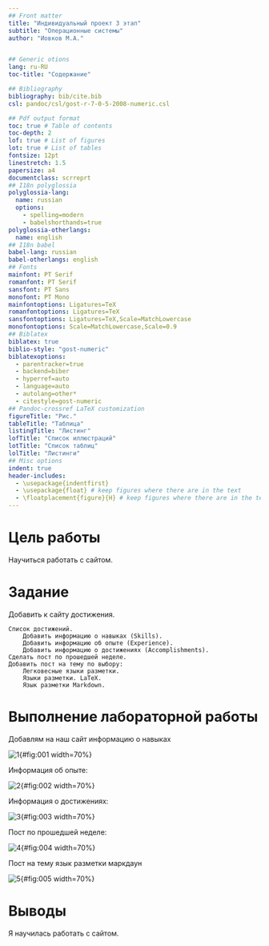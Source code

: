 ```yaml
---
## Front matter
title: "Индивидуальный проект 3 этап"
subtitle: "Операционные системы"
author: "Иовков М.А."


## Generic otions
lang: ru-RU
toc-title: "Содержание"

## Bibliography
bibliography: bib/cite.bib
csl: pandoc/csl/gost-r-7-0-5-2008-numeric.csl

## Pdf output format
toc: true # Table of contents
toc-depth: 2
lof: true # List of figures
lot: true # List of tables
fontsize: 12pt
linestretch: 1.5
papersize: a4
documentclass: scrreprt
## I18n polyglossia
polyglossia-lang:
  name: russian
  options:
	- spelling=modern
	- babelshorthands=true
polyglossia-otherlangs:
  name: english
## I18n babel
babel-lang: russian
babel-otherlangs: english
## Fonts
mainfont: PT Serif
romanfont: PT Serif
sansfont: PT Sans
monofont: PT Mono
mainfontoptions: Ligatures=TeX
romanfontoptions: Ligatures=TeX
sansfontoptions: Ligatures=TeX,Scale=MatchLowercase
monofontoptions: Scale=MatchLowercase,Scale=0.9
## Biblatex
biblatex: true
biblio-style: "gost-numeric"
biblatexoptions:
  - parentracker=true
  - backend=biber
  - hyperref=auto
  - language=auto
  - autolang=other*
  - citestyle=gost-numeric
## Pandoc-crossref LaTeX customization
figureTitle: "Рис."
tableTitle: "Таблица"
listingTitle: "Листинг"
lofTitle: "Список иллюстраций"
lotTitle: "Список таблиц"
lolTitle: "Листинги"
## Misc options
indent: true
header-includes:
  - \usepackage{indentfirst}
  - \usepackage{float} # keep figures where there are in the text
  - \floatplacement{figure}{H} # keep figures where there are in the text
---
```


# Цель работы

Научиться работать с сайтом.

# Задание

Добавить к сайту достижения.

    Список достижений.
        Добавить информацию о навыках (Skills).
        Добавить информацию об опыте (Experience).
        Добавить информацию о достижениях (Accomplishments).
    Сделать пост по прошедшей неделе.
    Добавить пост на тему по выбору:
        Легковесные языки разметки.
        Языки разметки. LaTeX.
        Язык разметки Markdown.



# Выполнение лабораторной работы

Добавлям на наш сайт информацию о навыках 

![1](image/1.png){#fig:001 width=70%}

Информация об опыте:

![2](image/2.png){#fig:002 width=70%}

Информация о достижениях:

![3](image/3.png){#fig:003 width=70%}

Пост по прошедшей неделе:

![4](image/4.png){#fig:004 width=70%}

Пост на тему язык разметки маркдаун

![5](image/5.png){#fig:005 width=70%}

# Выводы

Я научилась работать с сайтом.


